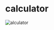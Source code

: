 # calculator



![alculator](https://user-images.githubusercontent.com/96680312/148679045-cbb5c2e6-5014-4d32-aff0-a444d45ed543.png)


